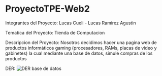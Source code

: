 # ProyectoTPE-Web2

Integrantes del Proyecto: Lucas Cueli - Lucas Ramirez Agustin

Tematica del Proyecto: Tienda de Computacion

Descripcion del Proyecto: Nosotros decidimos hacer una pagina web de productos informáticos gaming (procesadores, RAMs, placas de video y gabinetes) la cual mediante una base de datos, simule compras de los productos

DER:
![DER base de datos](https://github.com/LucasCueli/ProyectoTPE-Web2/assets/144820025/26f54d26-d059-4eb4-b49a-3a43ee1c459e)

